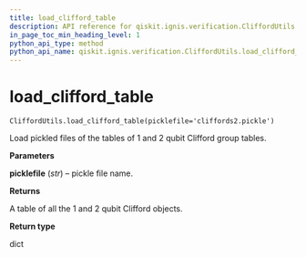 ```yaml
---
title: load_clifford_table
description: API reference for qiskit.ignis.verification.CliffordUtils.load_clifford_table
in_page_toc_min_heading_level: 1
python_api_type: method
python_api_name: qiskit.ignis.verification.CliffordUtils.load_clifford_table
---
```


# load\_clifford\_table

<span id="qiskit.ignis.verification.CliffordUtils.load_clifford_table" />

`CliffordUtils.load_clifford_table(picklefile='cliffords2.pickle')`

Load pickled files of the tables of 1 and 2 qubit Clifford group tables.

**Parameters**

**picklefile** (*str*) – pickle file name.

**Returns**

A table of all the 1 and 2 qubit Clifford objects.

**Return type**

dict

